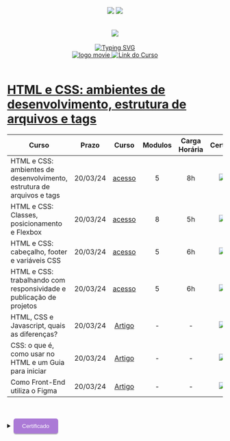 <div align=center>
    <a href="https://github.com/Amanda-ribeiiro/ONE-T6/blob/main/L%C3%B3gica%20de%20Programa%C3%A7%C3%A3o/L%C3%B3gica%20de%20Programa%C3%A7%C3%A3o/HTML%20e%20CSS%20ambientes%20de%20desenvolvimento%20estrutura%20de%20arquivos%20e%20tags/README.md"><img src="https://img.shields.io/badge/Idioma-Portugu%C3%AAs-green"></a>
    <a href="https://github.com/Amanda-ribeiiro/ONE-T6/blob/main/L%C3%B3gica%20de%20Programa%C3%A7%C3%A3o/L%C3%B3gica%20de%20Programa%C3%A7%C3%A3o/HTML%20e%20CSS%20ambientes%20de%20desenvolvimento%20estrutura%20de%20arquivos%20e%20tags/README.en.md"><img src="https://img.shields.io/badge/Language-English-blue"></a>
</div>

<br>
<br>

<div align=center>
    <a href="https://cursos.alura.com.br/formacao-fase-selecao-one6" target="_blank">
        <img align="center"  src="https://github.com/Amanda-ribeiiro/ONE-T6/assets/108890154/6c5ed157-93cb-4487-85cc-075f06bf27c5">
    </a>
</div>

<br>

<div align=center>
  <a href="https://git.io/typing-svg"><img src="https://readme-typing-svg.herokuapp.com?font=Fira+Code&weight=700&size=27&pause=1000&color=5865F2&random=false&width=435&lines=Oracle+Next+Education+-+T6" alt="Typing SVG" />
  </a>
</div>


<div align="center">
    <a href="https://cursos.alura.com.br/dashboard" target="_blank">
        <img src="https://img.shields.io/badge/▶-2a2a2a?style=for-the-badge&logo=movie&logoColor=2a2a2a" target="_blank" alt="logo movie" />
        <img src="https://img.shields.io/badge/Acessar%20o%20Curso%20na%20Plataforma-DE8B36?style=for-the-badge" target="_blank" alt="Link do Curso" />
    </a>
</div>

<br>

<div>
  <h1><a href="https://cursos.alura.com.br/course/html-css-ambiente-arquivos-tags">HTML e CSS: ambientes de desenvolvimento, estrutura de arquivos e tags</a></h1>
      <table align="center">
        <thead>
          <tr>
            <th>Curso</th>
            <th>Prazo</th>
            <th>Curso</th>
            <th>Modulos</th>
            <th>Carga Horária</th>
            <th>Certificado</th>
          </tr>
        </thead>
        <tbody>
          <tr>
            <td>HTML e CSS: ambientes de desenvolvimento, estrutura de arquivos e tags</td>
            <td align=center>20/03/24</td>
            <td align="center"><a href="https://cursos.alura.com.br/course/html-css-ambiente-arquivos-tags" target="_blank">acesso</a></td>
            <td align="center">5</td>
            <td align="center">8h</td>
            <td align="center">
                <a href="https://cursos.alura.com.br/certificate/amanda-ribeiro98/html-css-ambiente-arquivos-tags?lang=pt_BR" target="_blank">
                    <img align="center" alt="Link" src="https://img.shields.io/badge/Certificado-A435F0?style=for-the-badge&link=https://cursos.alura.com.br/certificate/amanda-ribeiro98/html-css-ambiente-arquivos-tags?lang=pt_BR">
                </a>
            </td>
          </tr>
          <tr>
            <td>HTML e CSS: Classes, posicionamento e Flexbox</td>
            <td align=center>20/03/24</td>
            <td align="center"><a href="https://cursos.alura.com.br/course/html-css-classes-posicionamento-flexbox" target="_blank">acesso</a></td>
            <td align="center">8</td>
            <td align="center">5h</td>
            <td align="center">
                <a href="https://cursos.alura.com.br/certificate/amanda-ribeiro98/logica-programacao-mergulhe-programacao-javascript" target="_blank">
                    <img align="center" alt="Link" src="https://img.shields.io/badge/Certificado-A435F0?style=for-the-badge&link=https://cursos.alura.com.br/certificate/amanda-ribeiro98/logica-programacao-mergulhe-programacao-javascript">
                </a>
            </td>
          </tr>
          <tr>
            <td>HTML e CSS: cabeçalho, footer e variáveis CSS</td>
            <td align=center>20/03/24</td>
            <td align="center"><a href="https://cursos.alura.com.br/course/html-css-cabecalho-footer-variaveis-css" target="_blank">acesso</a></td>
            <td align="center">5</td>
            <td align="center">6h</td>
            <td align="center">
                <a href="https://cursos.alura.com.br/certificate/amanda-ribeiro98/logica-programacao-mergulhe-programacao-javascript" target="_blank">
                    <img align="center" alt="Link" src="https://img.shields.io/badge/Certificado-A435F0?style=for-the-badge&link=https://cursos.alura.com.br/certificate/amanda-ribeiro98/logica-programacao-mergulhe-programacao-javascript">
                </a>
            </td>
          </tr>
          <tr>
            <td>HTML e CSS: trabalhando com responsividade e publicação de projetos</td>
            <td align=center>20/03/24</td>
            <td align="center"><a href="https://cursos.alura.com.br/course/html-css-responsividade-publicacao-projetos" target="_blank">acesso</a></td>
            <td align="center">5</td>
            <td align="center">6h</td>
            <td align="center">
                <a href="https://cursos.alura.com.br/certificate/amanda-ribeiro98/logica-programacao-mergulhe-programacao-javascript" target="_blank">
                    <img align="center" alt="Link" src="https://img.shields.io/badge/Certificado-A435F0?style=for-the-badge&link=https://cursos.alura.com.br/certificate/amanda-ribeiro98/logica-programacao-mergulhe-programacao-javascript">
                </a>
            </td>
          </tr>
          <tr>
            <td>HTML, CSS e Javascript, quais as diferenças?</td>
            <td align=center>20/03/24</td>
            <td align="center"><a href="https://www.alura.com.br/artigos/html-css-e-js-definicoes?_gl=1*ghaxgh*_ga*MjA2MTQxMDE1MS4xNjg1MDQyNjc1*_ga_1EPWSW3PCS*MTcwNzQzNTM5Ny4zMS4xLjE3MDc0NDMwMjYuMC4wLjA.*_fplc*OHJnSDZjJTJGdXAlMkY5OWJsTGd6M3RDemdIdjAyc0IwZlJFejZsdmZCM1ZObjhoVEFIaVFxcVFaU0xsaTh0T0UxOUVzRGJyMlFRWWtxYW82N250T3Fyc25QVCUyRkh6dTZETzJMN1pja2x2RjRWVEdCeGZ4b3plS0taeVA2YzdaJTJCTGclM0QlM0Q." target="_blank">Artigo</a></td>
            <td align="center">-</td>
            <td align="center">-</td>
            <td align="center">
                <a href="https://cursos.alura.com.br/certificate/amanda-ribeiro98/logica-programacao-mergulhe-programacao-javascript" target="_blank">
                    <img align="center" alt="Link" src="https://img.shields.io/badge/Certificado-A435F0?style=for-the-badge&link=https://cursos.alura.com.br/certificate/amanda-ribeiro98/logica-programacao-mergulhe-programacao-javascript">
                </a>
            </td>
          </tr>
          <tr>
            <td>CSS: o que é, como usar no HTML e um Guia para iniciar</td>
            <td align=center>20/03/24</td>
            <td align="center"><a href="https://www.alura.com.br/artigos/css?_gl=1*be7auh*_ga*MjA2MTQxMDE1MS4xNjg1MDQyNjc1*_ga_1EPWSW3PCS*MTcwNzQzNTM5Ny4zMS4xLjE3MDc0NDMyMDcuMC4wLjA.*_fplc*OHJnSDZjJTJGdXAlMkY5OWJsTGd6M3RDemdIdjAyc0IwZlJFejZsdmZCM1ZObjhoVEFIaVFxcVFaU0xsaTh0T0UxOUVzRGJyMlFRWWtxYW82N250T3Fyc25QVCUyRkh6dTZETzJMN1pja2x2RjRWVEdCeGZ4b3plS0taeVA2YzdaJTJCTGclM0QlM0Q." target="_blank">Artigo</a></td>
            <td align="center">-</td>
            <td align="center">-</td>
            <td align="center">
                <a href="https://cursos.alura.com.br/certificate/amanda-ribeiro98/logica-programacao-mergulhe-programacao-javascript" target="_blank">
                    <img align="center" alt="Link" src="https://img.shields.io/badge/Certificado-A435F0?style=for-the-badge&link=https://cursos.alura.com.br/certificate/amanda-ribeiro98/logica-programacao-mergulhe-programacao-javascript">
                </a>
            </td>
          </tr>
          <tr>
            <td>Como Front-End utiliza o Figma</td>
            <td align=center>20/03/24</td>
            <td align="center"><a href="https://cursos.alura.com.br/extra/alura-mais/como-front-end-utiliza-o-figma-c858" target="_blank">Artigo</a></td>
            <td align="center">-</td>
            <td align="center">-</td>
            <td align="center">
                <a href="https://cursos.alura.com.br/certificate/amanda-ribeiro98/logica-programacao-mergulhe-programacao-javascript" target="_blank">
                    <img align="center" alt="Link" src="https://img.shields.io/badge/Certificado-A435F0?style=for-the-badge&link=https://cursos.alura.com.br/certificate/amanda-ribeiro98/logica-programacao-mergulhe-programacao-javascript">
                </a>
            </td>
          </tr>
        </tbody>
      </table>  
</div>

<br>
<br>

<details>
    <summary>
        <button style="padding: 10px 20px; background-color: #AB7AD6; color: #FFF; border: none; border-radius: 5px; box-shadow: 0px 2px 2px rgba(0,0,0,0.3); transition: box-shadow 0.3s ease;" onclick="this.style.boxShadow='inset 0px 2px 2px rgba(0,0,0,0.3)'">Certificado
        </button>
    </summary>
    <br>
        <div align="center">
            <a href="https://cursos.alura.com.br/certificate/amanda-ribeiro98/html-css-ambiente-arquivos-tags?lang=pt_BR" target="_blank">
                <img src="https://github.com/Amanda-ribeiiro/ONE-T6/assets/108890154/567f28bb-d414-42bd-9a03-8595f4f63e1a" width=700 height=500 alt="Certificado">
            </a>
        </div>
</details>


